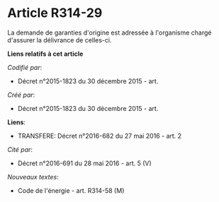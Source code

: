 # Article R314-29

La demande de garanties d'origine est adressée à l'organisme chargé d'assurer la délivrance de celles-ci.

**Liens relatifs à cet article**

_Codifié par_:

  - Décret n°2015-1823 du 30 décembre 2015 - art.

_Créé par_:

  - Décret n°2015-1823 du 30 décembre 2015 - art.

**Liens**:

  - TRANSFERE: Décret n°2016-682 du 27 mai 2016 - art. 2

_Cité par_:

  - Décret n°2016-691 du 28 mai 2016 - art. 5 (V)

_Nouveaux textes_:

  - Code de l'énergie - art. R314-58 (M)
